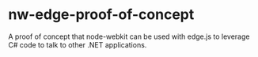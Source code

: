 nw-edge-proof-of-concept
========================

A proof of concept that node-webkit can be used with edge.js to leverage C# code to talk to other .NET applications.

